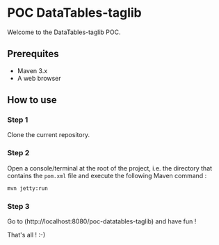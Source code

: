 # POC DataTables-taglib
Welcome to the DataTables-taglib POC.

## Prerequites
 - Maven 3.x
 - A web browser 

## How to use

### Step 1
Clone the current repository.

### Step 2
Open a console/terminal at the root of the project, i.e. the directory that contains the `pom.xml` file and execute the following Maven command :

``` html
mvn jetty:run
```

### Step 3
Go to (http://localhost:8080/poc-datatables-taglib) and have fun !

That's all ! :-)